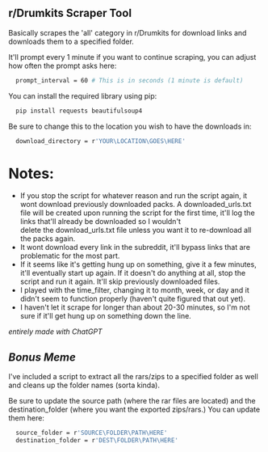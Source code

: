 <!-- GETTING STARTED -->
## r/Drumkits Scraper Tool

Basically scrapes the 'all' category in r/Drumkits for download links and downloads them to a specified folder. 

It'll prompt every 1 minute if you want to continue scraping, you can adjust how often the prompt asks here:
```sh
  prompt_interval = 60 # This is in seconds (1 minute is default)
  ```

You can install the required library using pip:
```sh
  pip install requests beautifulsoup4
  ```

Be sure to change this to the location you wish to have the downloads in:
```sh
  download_directory = r'YOUR\LOCATION\GOES\HERE'
  ```
# Notes:

- If you stop the script for whatever reason and run the script again, it wont download previously downloaded packs. A downloaded_urls.txt file will be created upon running the script for the first time, it'll log the links that'll already be downloaded so I wouldn't   
  delete the download_urls.txt file unless you want it to re-download all the packs again.
- It wont download every link in the subreddit, it'll bypass links that are problematic for the most part.
- If it seems like it's getting hung up on something, give it a few minutes, it'll eventually start up again. If it doesn't do anything at all, stop the script and run it again. It'll skip previously downloaded files.
- I played with the time_filter, changing it to month, week, or day and it didn't seem to function properly (haven't quite figured that out yet).
- I haven't let it scrape for longer than about 20-30 minutes, so I'm not sure if it'll get hung up on something down the line.

*entirely made with ChatGPT*

## *Bonus Meme*

I've included a script to extract all the rars/zips to a specified folder as well and cleans up the folder names (sorta kinda).

Be sure to update the source path (where the rar files are located) and the destination_folder (where you want the exported zips/rars.)
You can update them here:
```sh
  source_folder = r'SOURCE\FOLDER\PATH\HERE'
  destination_folder = r'DEST\FOLDER\PATH\HERE'
  ```
